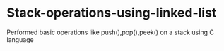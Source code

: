 # Stack-operations-using-linked-list
Performed basic operations like push(),pop(),peek() on a stack using C language
